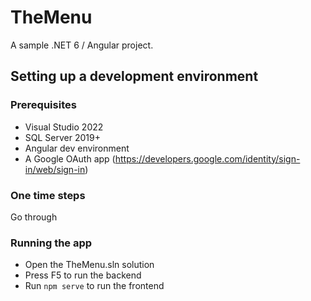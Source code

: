 # TheMenu

A sample .NET 6 / Angular project.


## Setting up a development environment

### Prerequisites

- Visual Studio 2022
- SQL Server 2019+
- Angular dev environment
- A Google OAuth app (https://developers.google.com/identity/sign-in/web/sign-in)

### One time steps

Go through  

### Running the app

- Open the TheMenu.sln solution
- Press F5 to run the backend
- Run `npm serve` to run the frontend
